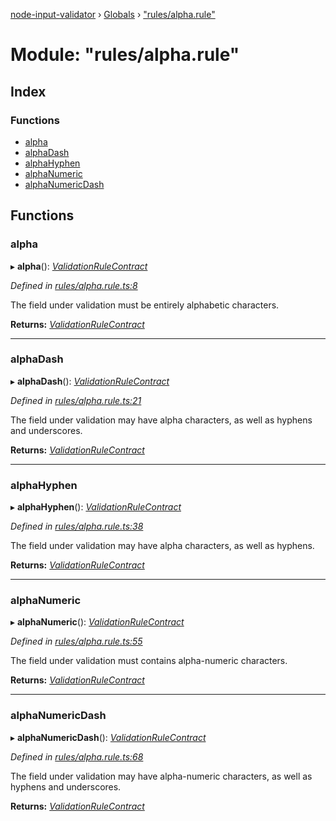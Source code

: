 [node-input-validator](../README.md) › [Globals](../globals.md) › ["rules/alpha.rule"](_rules_alpha_rule_.md)

# Module: "rules/alpha.rule"

## Index

### Functions

* [alpha](_rules_alpha_rule_.md#alpha)
* [alphaDash](_rules_alpha_rule_.md#alphadash)
* [alphaHyphen](_rules_alpha_rule_.md#alphahyphen)
* [alphaNumeric](_rules_alpha_rule_.md#alphanumeric)
* [alphaNumericDash](_rules_alpha_rule_.md#alphanumericdash)

## Functions

###  alpha

▸ **alpha**(): *[ValidationRuleContract](../interfaces/_contracts_.validationrulecontract.md)*

*Defined in [rules/alpha.rule.ts:8](https://github.com/bitnbytesio/node-input-validator/blob/952f4ba/src/rules/alpha.rule.ts#L8)*

The field under validation must be entirely alphabetic characters.

**Returns:** *[ValidationRuleContract](../interfaces/_contracts_.validationrulecontract.md)*

___

###  alphaDash

▸ **alphaDash**(): *[ValidationRuleContract](../interfaces/_contracts_.validationrulecontract.md)*

*Defined in [rules/alpha.rule.ts:21](https://github.com/bitnbytesio/node-input-validator/blob/952f4ba/src/rules/alpha.rule.ts#L21)*

The field under validation may have alpha characters, as well as hyphens and underscores.

**Returns:** *[ValidationRuleContract](../interfaces/_contracts_.validationrulecontract.md)*

___

###  alphaHyphen

▸ **alphaHyphen**(): *[ValidationRuleContract](../interfaces/_contracts_.validationrulecontract.md)*

*Defined in [rules/alpha.rule.ts:38](https://github.com/bitnbytesio/node-input-validator/blob/952f4ba/src/rules/alpha.rule.ts#L38)*

The field under validation may have alpha characters, as well as hyphens.

**Returns:** *[ValidationRuleContract](../interfaces/_contracts_.validationrulecontract.md)*

___

###  alphaNumeric

▸ **alphaNumeric**(): *[ValidationRuleContract](../interfaces/_contracts_.validationrulecontract.md)*

*Defined in [rules/alpha.rule.ts:55](https://github.com/bitnbytesio/node-input-validator/blob/952f4ba/src/rules/alpha.rule.ts#L55)*

The field under validation must contains alpha-numeric characters.

**Returns:** *[ValidationRuleContract](../interfaces/_contracts_.validationrulecontract.md)*

___

###  alphaNumericDash

▸ **alphaNumericDash**(): *[ValidationRuleContract](../interfaces/_contracts_.validationrulecontract.md)*

*Defined in [rules/alpha.rule.ts:68](https://github.com/bitnbytesio/node-input-validator/blob/952f4ba/src/rules/alpha.rule.ts#L68)*

The field under validation may have alpha-numeric characters, as well as hyphens and underscores.

**Returns:** *[ValidationRuleContract](../interfaces/_contracts_.validationrulecontract.md)*
